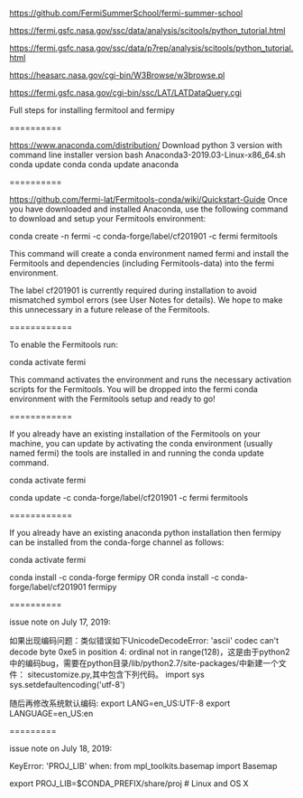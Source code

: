 https://github.com/FermiSummerSchool/fermi-summer-school

https://fermi.gsfc.nasa.gov/ssc/data/analysis/scitools/python_tutorial.html

https://fermi.gsfc.nasa.gov/ssc/data/p7rep/analysis/scitools/python_tutorial.html

https://heasarc.nasa.gov/cgi-bin/W3Browse/w3browse.pl

https://fermi.gsfc.nasa.gov/cgi-bin/ssc/LAT/LATDataQuery.cgi


Full steps for installing fermitool and fermipy

==========

https://www.anaconda.com/distribution/
Download python 3 version with command line installer version
bash Anaconda3-2019.03-Linux-x86_64.sh
conda update conda
conda update anaconda

==========

https://github.com/fermi-lat/Fermitools-conda/wiki/Quickstart-Guide
Once you have downloaded and installed Anaconda, use the following command to download and setup your Fermitools environment:

conda create -n fermi -c conda-forge/label/cf201901 -c fermi fermitools

This command will create a conda environment named fermi and install the Fermitools and dependencies (including Fermitools-data) into the fermi environment.

The label cf201901 is currently required during installation to avoid mismatched symbol errors (see User Notes for details). We hope to make this unnecessary in a future release of the Fermitools.

============

To enable the Fermitools run:

conda activate fermi

This command activates the environment and runs the necessary activation scripts for the Fermitools. You will be dropped into the fermi conda environment with the Fermitools setup and ready to go!

============

If you already have an existing installation of the Fermitools on your machine, you can update by activating the conda environment (usually named fermi) the tools are installed in and running the conda update command.

conda activate fermi

conda update -c conda-forge/label/cf201901 -c fermi fermitools

============

If you already have an existing anaconda python installation then fermipy can be installed from the conda-forge channel as follows:

conda activate fermi

conda install -c conda-forge fermipy 
OR
conda install -c conda-forge/label/cf201901 fermipy 

==========

issue note on July 17, 2019:

如果出现编码问题：类似错误如下UnicodeDecodeError: 'ascii' codec can't decode byte 0xe5 in position 4: ordinal not in range(128)，这是由于python2中的编码bug，需要在python目录/lib/python2.7/site-packages/中新建一个文件：
sitecustomize.py,其中包含下列代码。
import sys
sys.setdefaultencoding('utf-8')

随后再修改系统默认编码:
export LANG=en_US:UTF-8
export LANGUAGE=en_US:en

=========

issue note on July 18, 2019:

KeyError: 'PROJ_LIB' when: from mpl_toolkits.basemap import Basemap

export PROJ_LIB=$CONDA_PREFIX/share/proj  # Linux and OS X
